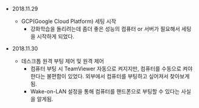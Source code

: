 * 2018.11.29
    * GCP(Google Cloud Platform) 세팅 시작
        * 강화학습을 돌리려는데 좀더 좋은 성능의 컴퓨터 or 서버가 필요해서 세팅을 시작하게 되었다.

* 2018.11.30
    * 데스크톱 원격 부팅 제어 및 원격 제어
        * 컴퓨터 부팅 시 TeamViewer 자동으로 켜지지만, 컴퓨터를 수동으로 켜야한다는 불편함이 있었다.
          외부에서 컴퓨터를 부팅하고 싶어져서 찾아보게 됨.
        * Wake-on-LAN 설정을 통해 컴퓨터를 핸드폰으로 부팅할 수 있다는 사실을 알게됨.
    